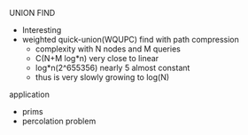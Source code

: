 UNION FIND

- Interesting 
- weighted quick-union(WQUPC) find with path compression
  -  complexity with N nodes and M queries 
  - C(N+M log*n) very close to linear
  - log*n(2^655356) nearly 5 almost constant
  - thus is very slowly growing to log(N)

application

- prims 
- percolation problem

